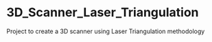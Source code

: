 # 3D_Scanner_Laser_Triangulation
Project to create a 3D scanner using Laser Triangulation methodology
